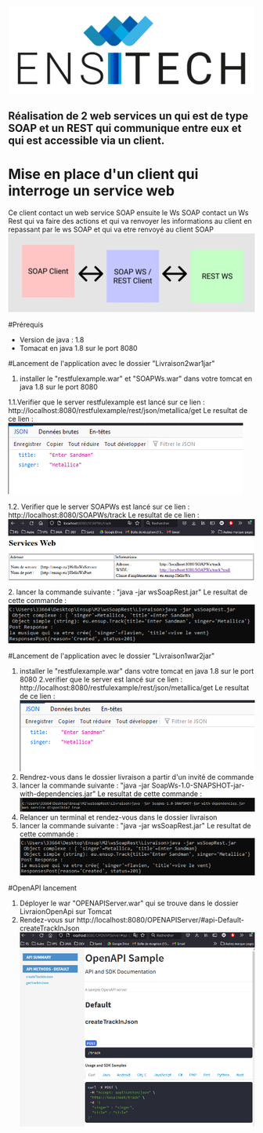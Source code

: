 ![Shemas](imageReadMe/ensitech-1024x363.png)

## Réalisation de 2 web services un qui est de type SOAP et un REST qui communique entre eux et qui est accessible via un client.

# Mise en place d'un client qui interroge un service web

Ce client contact un web service SOAP ensuite le Ws SOAP contact un Ws Rest qui va faire des actions et qui va renvoyer les informations au client en repassant par le ws SOAP et qui va etre renvoyé au client SOAP
![Shemas](imageReadMe/logo.png)

#Prérequis

* Version de java : 1.8 
* Tomacat en java 1.8 sur le port 8080

#Lancement de l'application avec le dossier "Livraison2war1jar"

1. installer le "restfulexample.war" et "SOAPWs.war" dans votre tomcat en java 1.8 sur le port 8080
   
1.1.Verifier que le server restfulexample est lancé sur ce lien : http://localhost:8080/restfulexample/rest/json/metallica/get
   Le resultat de ce lien :
   ![Shemas](imageReadMe/ResultatWar.png)
   
1.2. Verifier que le server SOAPWs est lancé sur ce lien : http://localhost:8080/SOAPWs/track
   Le resultat de ce lien :
   ![Shemas](imageReadMe/SoapWar.png)
2. lancer la commande suivante : "java -jar wsSoapRest.jar"
   Le resultat de cette commande :![Shemas](imageReadMe/ClientSOAP.png)

#Lancement de l'application avec le dossier "Livraison1war2jar"

1. installer le "restfulexample.war" dans votre tomcat en java 1.8 sur le port 8080
2.verifier que le server est lancé sur ce lien : http://localhost:8080/restfulexample/rest/json/metallica/get
   Le resultat de ce lien : 
   ![Shemas](imageReadMe/ResultatWar.png)
3. Rendrez-vous dans le dossier livraison a partir d'un invité de commande
4. lancer la commande suivante : "java -jar SoapWs-1.0-SNAPSHOT-jar-with-dependencies.jar"
  Le resultat de cette commande :![Shemas](imageReadMe/wsSOAP.png)
5. Relancer un terminal et rendez-vous dans le dossier livraison 
6. lancer la commande suivante : "java -jar wsSoapRest.jar"
   Le resultat de cette commande :![Shemas](imageReadMe/ClientSOAP.png)
   
#OpenAPI lancement 

1. Déployer le war "OPENAPIServer.war" qui se trouve dans le dossier LivraionOpenApi sur Tomcat
2. Rendez-vous sur http://localhost:8080/OPENAPIServer/#api-Default-createTrackInJson
   ![Shemas](imageReadMe/OpenAPI.png)